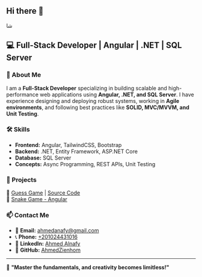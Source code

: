 ## Hi there 👋

شا

## 💻 Full-Stack Developer | Angular | .NET | SQL Server  

### 🚀 About Me  
I am a **Full-Stack Developer** specializing in building scalable and high-performance web applications using **Angular, .NET, and SQL Server**. I have experience designing and deploying robust systems, working in **Agile environments**, and following best practices like **SOLID, MVC/MVVM, and Unit Testing**.  

### 🛠️ Skills  
- **Frontend:** Angular, TailwindCSS, Bootstrap  
- **Backend:** .NET, Entity Framework, ASP.NET Core  
- **Database:** SQL Server  
- **Concepts:** Async Programming, REST APIs, Unit Testing  

### 📂 Projects  
🔹 [Guess Game](https://ahmedzienhom.github.io/guess-game/) | [Source Code](https://github.com/ahmedZienhom/guess-game)  
🔹 [Snake Game - Angular](https://ahmedzienhom.github.io/snake-game/)  

### 📫 Contact Me  
- 📧 **Email:** [ahmedanafy@gmail.com](mailto:ahmedanafy@gmail.com)  
- 📞 **Phone:** [+201024431016](tel:+201024431016)  
- 🔗 **LinkedIn:** [Ahmed Alnafy](https://www.linkedin.com/in/ahmed-alnafy/)  
- 🐙 **GitHub:** [AhmedZienhom](https://github.com/ahmedZienhom)  

---

🚀 **"Master the fundamentals, and creativity becomes limitless!"**  
<!--
**ahmedZienhom/ahmedZienhom** is a ✨ _special_ ✨ repository because its `README.md` (this file) appears on your GitHub profile.

Here are some ideas to get you started:

- 🔭 I’m currently working on ...
- 🌱 I’m currently learning ...
- 👯 I’m looking to collaborate on ...
- 🤔 I’m looking for help with ...
- 💬 Ask me about ...
- 📫 How to reach me: ...
- 😄 Pronouns: ...
- ⚡ Fun fact: ...
-->
